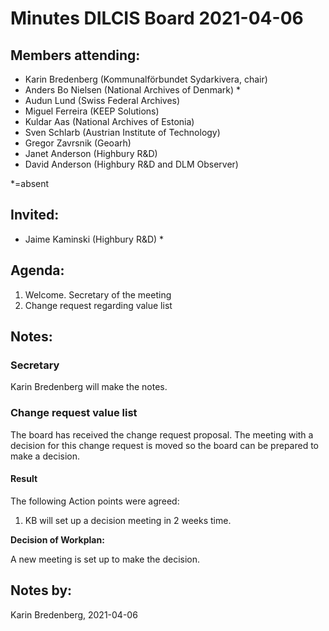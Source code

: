 

# **Minutes DILCIS Board 2021-04-06**


## **Members attending:**



*   Karin Bredenberg (Kommunalförbundet Sydarkivera, chair)
*   Anders Bo Nielsen (National Archives of Denmark) *
*   Audun Lund (Swiss Federal Archives)
*   Miguel Ferreira (KEEP Solutions)
*   Kuldar Aas (National Archives of Estonia)
*   Sven Schlarb (Austrian Institute of Technology)
*   Gregor Zavrsnik (Geoarh)
*   Janet Anderson (Highbury R&D)
*   David Anderson (Highbury R&D and DLM Observer)

*=absent 


## **Invited:**



*   Jaime Kaminski (Highbury R&D) *


## **Agenda:**



1. Welcome. Secretary of the meeting
2. Change request regarding value list


## **Notes:**


### Secretary

Karin Bredenberg will make the notes.


### Change request value list

The board has received the change request proposal. The meeting with a decision for this change request is moved so the board can be prepared to make a decision.


#### Result

The following Action points were agreed:



1. KB will set up a decision meeting in 2 weeks time.

 **Decision of Workplan:**


A new meeting is set up to make the decision.


## **Notes by:**

Karin Bredenberg, 2021-04-06
